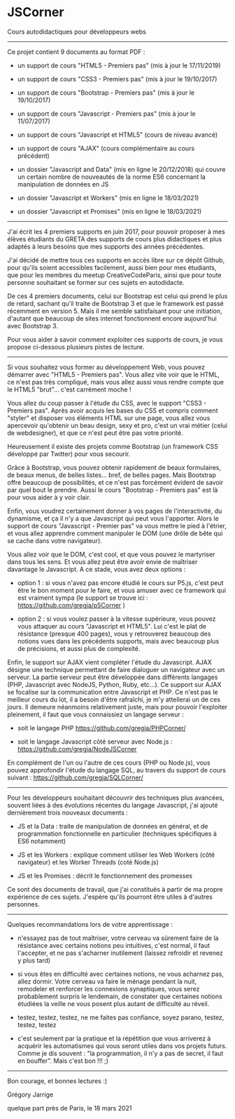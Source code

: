 # JSCorner
Cours autodidactiques pour développeurs webs

------

Ce projet contient 9 documents au format PDF :

- un support de cours "HTML5 - Premiers pas" (mis à jour le 17/11/2019)
- un support de cours "CSS3 - Premiers pas" (mis à jour le 19/10/2017)
- un support de cours "Bootstrap - Premiers pas" (mis à jour le 19/10/2017)
- un support de cours "Javascript - Premiers pas" (mis à jour le 11/07/2017)

- un support de cours "Javascript et HTML5" (cours de niveau avancé)
- un support de cours "AJAX" (cours complémentaire au cours précédent)

- un dossier "Javascript and Data" (mis en ligne le 20/12/2018) qui couvre un certain nombre de nouveautés de la norme ES6 concernant la manipulation de données en JS 
  
- un dossier "Javascript et Workers" (mis en ligne le 18/03/2021)
- un dossier "Javascript et Promises" (mis en ligne le 18/03/2021)  


-------

J'ai écrit les 4 premiers supports en juin 2017, pour pouvoir proposer à mes élèves étudiants du GRETA des supports de cours plus didactiques et plus adaptés à leurs besoins que mes supports des années précédentes. 

J'ai décidé de mettre tous ces supports en accès libre sur ce dépôt Github, pour qu'ils soient accessibles facilement, aussi bien pour mes étudiants, que pour les membres du meetup CreativeCodeParis, ainsi que pour toute personne souhaitant se former sur ces sujets en autodidacte.

De ces 4 premiers documents, celui sur Bootstrap est celui qui prend le plus de retard, sachant qu'il traite de Bootstrap 3 et que le framework est passé récemment en version 5. Mais il me semble satisfaisant pour une initiation, d'autant que beaucoup de sites internet fonctionnent encore aujourd'hui avec Bootstrap 3.

Pour vous aider à savoir comment exploiter ces supports de cours, je vous propose ci-dessous plusieurs pistes de lecture.

---------

Si vous souhaitez vous former au développement Web, vous pouvez démarrer avec "HTML5 - Premiers pas". Vous allez vite voir que le HTML, ce n'est pas très compliqué, mais vous allez aussi vous rendre compte que le HTML5 "brut"... c'est carrément moche !

Vous allez du coup passer à l'étude du CSS, avec le support "CSS3 - Premiers pas". Après avoir acquis les bases du CSS et compris comment "styler" et disposer vos éléments HTML sur une page, vous allez vous apercevoir qu'obtenir un beau design, sexy et pro, c'est un vrai métier (celui de webdesigner), et que ce n'est peut être pas votre priorité.

Heureusement il existe des projets comme Bootstrap (un framework CSS développé par Twitter) pour vous secourir.

Grâce à Bootstrap, vous pouvez obtenir rapidement de beaux formulaires, de beaux menus, de belles listes... bref, de belles pages. Mais Bootstrap offre  beaucoup de possibilités, et ce n'est pas forcément évident de savoir par quel bout le prendre. Aussi le cours "Bootstrap - Premiers pas" est là pour vous aider à y voir clair.

Enfin, vous voudrez certainement donner à vos pages de l'interactivité, du  dynamisme, et ça il n'y a que Javascript qui peut vous l'apporter. Alors le support de cours "Javascript - Premier pas" va vous mettre le pied à l'étrier, et vous allez apprendre comment manipuler le DOM (une drôle de bête qui se cache dans votre navigateur).

Vous allez voir que le DOM, c'est cool, et que vous pouvez le martyriser dans tous les sens. Et vous allez peut être avoir envie de maîtriser davantage le Javascript. A ce stade, vous avez deux options :

- option 1 : si vous n'avez pas encore étudié le cours sur P5.js, c'est peut être le bon moment pour le faire, et vous amuser avec ce framework qui est vraiment sympa (le support se trouve ici : https://github.com/gregja/p5Corner )

- option 2 : si vous voulez passer à la vitesse supérieure, vous pouvez vous attaquer au cours "Javascript et HTML5". Lui c'est le plat de résistance (presque 400 pages), vous y retrouverez beaucoup des notions vues dans les précédents  supports, mais avec beaucoup plus de précisions, et aussi plus de complexité.

Enfin, le support sur AJAX vient compléter l'étude du Javascript. AJAX désigne une technique permettant de faire dialoguer un navigateur avec un serveur. La partie serveur peut être développée dans différents langages (PHP, Javascript avec NodeJS, Python, Ruby, etc...). Ce support sur AJAX se focalise sur la communication entre Javascript et PHP. Ce n'est pas le meilleur cours du lot, il a besoin d'être rafraîchi, je m'y attellerai un de ces jours. Il demeure néanmoins relativement juste, mais pour pouvoir l'exploiter pleinement, il faut que vous connaissiez un langage serveur :

- soit le langage PHP
https://github.com/gregja/PHPCorner/

- soit le langage Javascript côté serveur avec Node.js :
https://github.com/gregja/NodeJSCorner

En complément de l'un ou l'autre de ces cours (PHP ou Node.js), vous pouvez approfondir l'étude du langage SQL, au travers du support de cours suivant :
https://github.com/gregja/SQLCorner/

--------

Pour les développeurs souhaitant découvrir des techniques plus avancées, souvent liées à des évolutions récentes du langage Javascript, j'ai ajouté dernièrement trois nouveaux documents :

- JS et la Data : traite de manipulation de données en général, et de programmation fonctionnelle en particulier (techniques spécifiques à ES6 notamment)

- JS et les Workers : explique comment utiliser les Web Workers (côté navigateur) et les Worker Threads (coté Node.js)

- JS et les Promises : décrit le fonctionnement des promesses 

Ce sont des documents de travail, que j'ai constitués à partir de ma propre expérience de ces sujets. J'espère qu'ils pourront être utiles à d'autres personnes.

--------

Quelques recommandations lors de votre apprentissage :

- n'essayez pas de tout maîtriser, votre cerveau va sûrement faire de la résistance avec certains notions peu intuitives, c'est normal, il faut l'accepter, et ne pas s'acharner inutilement (laissez refroidir et revenez y plus tard)

- si vous êtes en difficulté avec certaines notions, ne vous acharnez pas, allez dormir. Votre cerveau va faire le ménage pendant la nuit, remodeler et renforcer les connexions synaptiques, vous serez probablement surpris le lendemain, de constater que certaines notions étudiées la veille ne vous posent plus autant de difficulté au réveil.

- testez, testez, testez, ne me faites pas confiance, soyez parano, testez, testez, testez

- c'est seulement par la pratique et la répétition que vous arriverez à acquérir les automatismes qui vous seront utiles dans vos projets futurs. Comme je dis souvent : "la programmation, il n'y a pas de secret, il faut en bouffer". Mais c'est bon !!! ;)


--------

Bon courage, et bonnes lectures :)

Grégory Jarrige

quelque part près de Paris,
le 18 mars 2021
